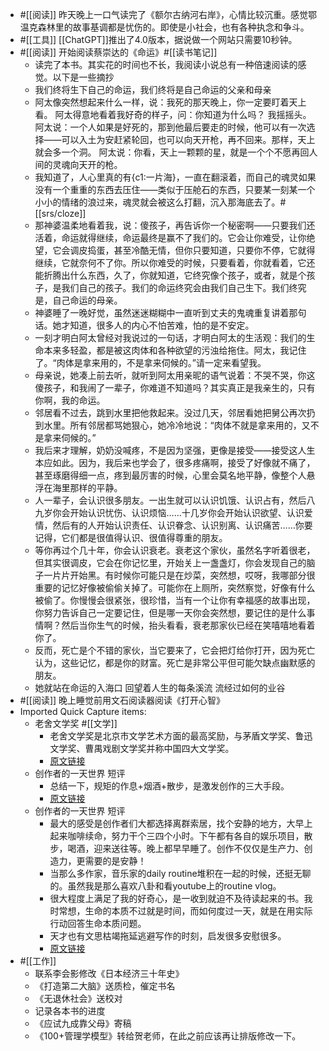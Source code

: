 - #[[阅读]] 昨天晚上一口气读完了《额尔古纳河右岸》，心情比较沉重。感觉鄂温克森林里的故事基调都是忧伤的。即使是小社会，也有各种执念和争斗。
- #[[工具]] [[ChatGPT]]推出了4.0版本，据说做一个网站只需要10秒钟。
- #[[阅读]] 开始阅读蔡崇达的《命运》#[[读书笔记]]
    - 读完了本书。其实花的时间也不长，我阅读小说总有一种倍速阅读的感觉。以下是一些摘抄
    - 我们终将生下自己的命运，我们终将是自己命运的父亲和母亲
    - 阿太像突然想起来什么一样，说：我死的那天晚上，你一定要盯着天上看。
      阿太得意地看着我好奇的样子，问：你知道为什么吗？
      我摇摇头。
      阿太说：一个人如果是好死的，那到他最后要走的时候，他可以有一次选择——可以入土为安赶紧轮回，也可以向天开枪，再不回来。那样，天上就会多一个洞。
      阿太说：你看，天上一颗颗的星，就是一个个不愿再回人间的灵魂向天开的枪。
    - 我知道了，人心里真的有{c1:一片海}，一直在翻滚着，而自己的魂灵如果没有一个重重的东西去压住——类似于压舱石的东西，只要某一刻某一个小小的情绪的浪过来，魂灵就会被这么打翻，沉入那海底去了。#[[srs/cloze]]
    - 那神婆温柔地看着我，说：傻孩子，再告诉你一个秘密啊——只要我们还活着，命运就得继续，命运最终是赢不了我们的。它会让你难受，让你绝望，它会调皮捣蛋，甚至冷酷无情，但你只要知道，只要你不停，它就得继续，它就奈何不了你。所以你难受的时候，只要看着，你就看着，它还能折腾出什么东西，久了，你就知道，它终究像个孩子，或者，就是个孩子，是我们自己的孩子。我们的命运终究会由我们自己生下。我们终究是，自己命运的母亲。
    - 神婆睡了一晚好觉，虽然迷迷糊糊中一直听到丈夫的鬼魂重复讲着那句话。她才知道，很多人的内心不怕苦难，怕的是不安定。
    - 一刻才明白阿太曾经对我说过的一句话，才明白阿太的生活观：我们的生命本来多轻盈，都是被这肉体和各种欲望的污浊给拖住。阿太，我记住了。“肉体是拿来用的，不是拿来伺候的。”请一定来看望我。
    - 母亲说，她凑上前去听，就听到阿太用亲昵的语气说着：不哭不哭，你这傻孩子，和我闹了一辈子，你难道不知道吗？其实真正是我亲生的，只有你啊，我的命运。
    - 邻居看不过去，跳到水里把他救起来。没过几天，邻居看她把舅公再次扔到水里。所有邻居都骂她狠心，她冷冷地说：“肉体不就是拿来用的，又不是拿来伺候的。”
    - 我后来才理解，奶奶没喊疼，不是因为坚强，更像是接受——接受这人生本应如此。因为，我后来也学会了，很多疼痛啊，接受了好像就不痛了，甚至琢磨得细一点，疼到最厉害的时候，心里会莫名地平静，像整个人悬浮在海里那样的平静。
    - 人一辈子，会认识很多朋友。一出生就可以认识饥饿、认识占有，然后八九岁你会开始认识忧伤、认识烦恼……十几岁你会开始认识欲望、认识爱情，然后有的人开始认识责任、认识眷念、认识别离、认识痛苦……你要记得，它们都是很值得认识、很值得尊重的朋友。
    - 等你再过个几十年，你会认识衰老。衰老这个家伙，虽然名字听着很老，但其实很调皮，它会在你记忆里，开始关上一盏盏灯，你会发现自己的脑子一片片开始黑。有时候你可能只是在炒菜，突然想，哎呀，我哪部分很重要的记忆好像被偷偷关掉了。可能你在上厕所，突然察觉，好像有什么被偷了。你慢慢会很紧张，很珍惜，当有一个让你有幸福感的故事出现，你努力告诉自己一定要记住，但是哪一天你会突然想，要记住的是什么事情啊？然后当你生气的时候，抬头看看，衰老那家伙已经在笑嘻嘻地看着你了。
    - 反而，死亡是个不错的家伙，当它要来了，它会把灯给你打开，因为死亡认为，这些记忆，都是你的财富。死亡是非常公平但可能欠缺点幽默感的朋友。
    - 她就站在命运的入海口
      回望着人生的每条溪流
      流经过如何的业谷
- #[[阅读]] 晚上睡觉前用文石阅读器阅读《打开心智》
- Imported Quick Capture items:
    - 老舍文学奖  #[[文学]]
        - 老舍文学奖是北京市文学艺术方面的最高奖励，与茅盾文学奖、鲁迅文学奖、曹禺戏剧文学奖并称中国四大文学奖。
        - [原文链接](https://www.wikiwand.com/zh/%E8%80%81%E8%88%8D%E6%96%87%E5%AD%A6%E5%A5%96)
    - 创作者的一天世界 短评
        - 总结一下，规矩的作息+烟酒+散步，是激发创作的三大手段。
        - [原文链接](https://book.douban.com/subject/30457509/comments/?limit=20&status=P&sort=score)
    - 创作者的一天世界 短评
        - 最大的感受是创作者们大都选择离群索居，找个安静的地方，大早上起来咖啡续命，努力干个三四个小时。下午都有各自的娱乐项目，散步，喝酒，迎来送往等。晚上都早早睡了。创作不仅仅是生产力、创造力，更需要的是安静！
        - 当那么多作家，音乐家的daily routine堆积在一起的时候，还挺无聊的。虽然我是那么喜欢八卦和看youtube上的routine vlog。
        - 很大程度上满足了我的好奇心，是一收到就迫不及待读起来的书。我时常想，生命的本质不过就是时间，而如何度过一天，就是在用实际行动回答生命本质问题。
        - 天才也有文思枯竭拖延逃避写作的时刻，启发很多安慰很多。
        - [原文链接](https://book.douban.com/subject/30457509/comments/?start=20&limit=20&status=P&sort=score)
- #[[工作]]
    - 联系李会影修改《日本经济三十年史》
    - 《打造第二大脑》送质检，催定书名
    - 《无退休社会》送校对
    - 记录各本书的进度
    - 《应试九成靠父母》寄稿
    - 《100+管理学模型》转给贺老师，在此之前应该再让排版修改一下。
